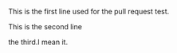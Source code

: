 This is the first line used for the pull request test.

This is the second line

the third.I mean it.
